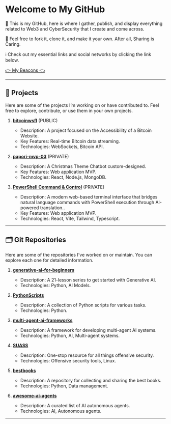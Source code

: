 # Welcome to My GitHub

👋 This is my GitHub, here is where I gather, publish, and display everything related to Web3 and CyberSecurity that I create and come across.

🧰 Feel free to fork it, clone it, and make it your own. After all, Sharing is Caring.

ℹ️ Check out my essential links and social networks by clicking the link below.

[👉 My Beacons 👈](https://beacons.ai/ricardo_leal_)

---

## 🚀 Projects

Here are some of the projects I’m working on or have contributed to. Feel free to explore, contribute, or use them in your own projects.

1. **[bitcoinwsfl](https://github.com/RLealz/bitcoinwsfl)** (PUBLIC)
   - Description: A project focused on the Accessibility of a Bitcoin Website.
   - Key Features: Real-time Bitcoin data streaming.
   - Technologies: WebSockets, Bitcoin API.

2. **[papori-mvp-03](https://github.com/RLealz/papori-mvp-03)** (PRIVATE)
   - Description: A Christmas Theme Chatbot custom-designed. 
   - Key Features: Web application MVP.
   - Technologies: React, Node.js, MongoDB.
  
3. **[PowerShell Command & Control](https://github.com/RLealz/powershell-command-control)** (PRIVATE)
   - Description: A modern web-based terminal interface that bridges natural language commands with PowerShell execution through AI-powered translation.. 
   - Key Features: Web application MVP.
   - Technologies: React, Vite, Tailwind, Typescript.

---

## 🗂️ Git Repositories

Here are some of the repositories I've worked on or maintain. You can explore each one for detailed information.

1. **[generative-ai-for-beginners](https://github.com/RLealz/generative-ai-for-beginners)**
   - Description: A 21-lesson series to get started with Generative AI.
   - Technologies: Python, AI Models.

2. **[PythonScripts](https://github.com/RLealz/PythonScripts)**
   - Description: A collection of Python scripts for various tasks.
   - Technologies: Python.

3. **[multi-agent-ai-frameworks](https://github.com/RLealz/multi-agent-ai-frameworks)**
   - Description: A framework for developing multi-agent AI systems.
   - Technologies: Python, AI, Multi-agent systems.

4. **[SUASS](https://github.com/RLealz/SUASS)**
   - Description: One-stop resource for all things offensive security.
   - Technologies: Offensive security tools, Linux.

5. **[bestbooks](https://github.com/RLealz/bestbooks)**
   - Description: A repository for collecting and sharing the best books.
   - Technologies: Python, Data management.

6. **[awesome-ai-agents](https://github.com/RLealz/awesome-ai-agents)**
   - Description: A curated list of AI autonomous agents.
   - Technologies: AI, Autonomous agents.
   
---
